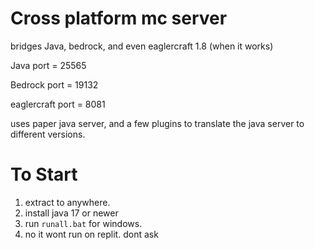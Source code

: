 # Cross platform mc server 

bridges Java, bedrock, and even eaglercraft 1.8 (when it works)

Java port = 25565

Bedrock port = 19132

eaglercraft port = 8081


uses paper java server, and a few plugins to translate the java server to different versions.

# To Start

1) extract to anywhere.
2) install java 17 or newer
3) run ```runall.bat``` for windows.
4) no it wont run on replit. dont ask
